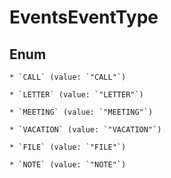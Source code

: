 
# EventsEventType

## Enum


    * `CALL` (value: `"CALL"`)

    * `LETTER` (value: `"LETTER"`)

    * `MEETING` (value: `"MEETING"`)

    * `VACATION` (value: `"VACATION"`)

    * `FILE` (value: `"FILE"`)

    * `NOTE` (value: `"NOTE"`)



